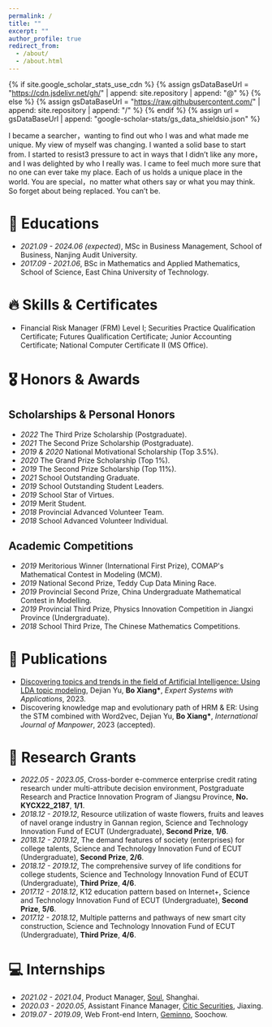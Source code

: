 ```yaml
---
permalink: /
title: ""
excerpt: ""
author_profile: true
redirect_from: 
  - /about/
  - /about.html
---
```


{% if site.google_scholar_stats_use_cdn %}
{% assign gsDataBaseUrl = "https://cdn.jsdelivr.net/gh/" | append: site.repository | append: "@" %}
{% else %}
{% assign gsDataBaseUrl = "https://raw.githubusercontent.com/" | append: site.repository | append: "/" %}
{% endif %}
{% assign url = gsDataBaseUrl | append: "google-scholar-stats/gs_data_shieldsio.json" %}

<span class='anchor' id='about-me'></span>

I became a searcher，wanting to find out who I was and what made me unique. My view of myself was changing. I wanted a solid base to start from. I started to resist3 pressure to act in ways that I didn’t like any more，and I was delighted by who I really was. I came to feel much more sure that no one can ever take my place. Each of us holds a unique place in the world. You are special，no matter what others say or what you may think. So forget about being replaced. You can’t be.

# 📖 Educations
- *2021.09 - 2024.06 (expected)*, MSc in Business Management, School of Business, Nanjing Audit University.
- *2017.09 - 2021.06*, BSc in Mathematics and Applied Mathematics, School of Science, East China University of Technology.

# 🔥 Skills &amp; Certificates
-  Financial Risk Manager (FRM) Level I; Securities Practice Qualification Certificate; Futures Qualification Certificate; Junior Accounting Certificate; National Computer Certificate II (MS Office).

# 🎖 Honors &amp; Awards


## Scholarships &amp; Personal Honors
- *2022* The Third Prize Scholarship (Postgraduate).
- *2021* The Second Prize Scholarship (Postgraduate).
- *2019 &amp; 2020* National Motivational Scholarship (Top 3.5%).
- *2020* The Grand Prize Scholarship (Top 1%).
- *2019* The Second Prize Scholarship (Top 11%).
- *2021* School Outstanding Graduate.
- *2019* School Outstanding Student Leaders.
- *2019* School Star of Virtues.
- *2019* Merit Student.
- *2018* Provincial Advanced Volunteer Team.
- *2018* School Advanced Volunteer Individual.
## Academic Competitions
- *2019* Meritorious Winner (International First Prize), COMAP's Mathematical Contest in Modeling (MCM).
- *2019* National Second Prize, Teddy Cup Data Mining Race.
- *2019* Provincial Second Prize, China Undergraduate Mathematical Contest in Modelling.
- *2019* Provincial Third Prize, Physics Innovation Competition in Jiangxi Province (Undergraduate).
- *2018* School Third Prize, The Chinese Mathematics Competitions.

# 📝 Publications 
- [Discovering topics and trends in the field of Artificial Intelligence: Using LDA topic modeling](https://www.sciencedirect.com/science/article/pii/S0957417423006164#ak905), Dejian Yu, **Bo Xiang\***, *Expert Systems with Applications*, 2023.
- Discovering knowledge map and evolutionary path of HRM & ER: Using the STM combined with Word2vec, Dejian Yu, **Bo Xiang\***, *International Journal of Manpower*, 2023 (accepted).

# 💬 Research Grants
- *2022.05 - 2023.05*, Cross-border e-commerce enterprise credit rating research under multi-attribute decision environment, Postgraduate Research and Practice Innovation Program of Jiangsu Province, **No. KYCX22_2187**, **1/1**. 
- *2018.12 - 2019.12*, Resource utilization of waste flowers, fruits and leaves of navel orange industry in Gannan region, Science and Technology Innovation Fund of ECUT (Undergraduate), **Second Prize**, **1/6**. 
- *2018.12 - 2019.12*, The demand features of society (enterprises) for college talents, Science and Technology Innovation Fund of ECUT (Undergraduate), **Second Prize**, **2/6**.
- *2018.12 - 2019.12*, The comprehensive survey of life conditions for college students, Science and Technology Innovation Fund of ECUT (Undergraduate), **Third Prize**, **4/6**.
- *2017.12 - 2018.12*, K12 education pattern based on Internet+, Science and Technology Innovation Fund of ECUT (Undergraduate), **Second Prize**, **5/6**.
- *2017.12 - 2018.12*, Multiple patterns and pathways of new smart city construction, Science and Technology Innovation Fund of ECUT (Undergraduate), **Third Prize**, **4/6**.

# 💻 Internships
- *2021.02 - 2021.04*, Product Manager, [Soul](https://www.soulapp.cn/), Shanghai.
- *2020.03 - 2020.05*, Assistant Finance Manager, [Citic Securities](http://www.cs.ecitic.com/newsite/yywd/zjs/_yyb1301_/), Jiaxing.
- *2019.07 - 2019.09*, Web Front-end Intern, [Geminno](http://www.suzhou-gem.com/), Soochow.
